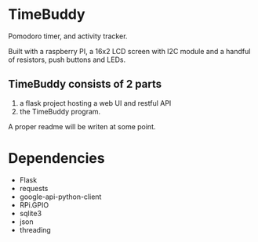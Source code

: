 # TimeBuddy

Pomodoro timer, and activity tracker. 

Built with a raspberry PI, a 16x2 LCD screen with I2C module and a handful
of resistors, push buttons and LEDs.

## TimeBuddy consists of 2 parts
1. a flask project hosting a web UI and restful API 
2. the TimeBuddy program.

A proper readme will be writen at some point.

# Dependencies
* Flask
* requests
* google-api-python-client
* RPi.GPIO
* sqlite3
* json
* threading